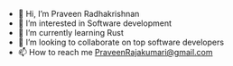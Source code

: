 - 👋 Hi, I’m Praveen Radhakrishnan 
- 👀 I’m interested in Software development 
- 🌱 I’m currently learning Rust
- 💞️ I’m looking to collaborate on top software developers 
- 📫 How to reach me PraveenRajakumari@gmail.com

<!---
praveenrajakumari/praveenrajakumari is a ✨ special ✨ repository because its `README.md` (this file) appears on your GitHub profile.
You can click the Preview link to take a look at your changes.
--->
